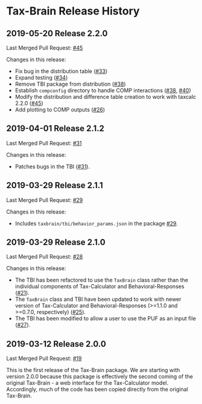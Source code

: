 # Tax-Brain Release History

## 2019-05-20 Release 2.2.0

Last Merged Pull Request: [#45](https://github.com/PSLmodels/Tax-Brain/pull/45)

Changes in this release:

* Fix bug in the distribution table ([#33](https://github.com/PSLmodels/Tax-Brain/pull/33))
* Expand testing ([#34](https://github.com/PSLmodels/Tax-Brain/pull/45))
* Remove TBI package from distribution ([#38](https://github.com/PSLmodels/Tax-Brain/pull/38))
* Establish `compconfig` directory to handle COMP interactions ([#38](https://github.com/PSLmodels/Tax-Brain/pull/38), [#40](https://github.com/PSLmodels/Tax-Brain/pull/40))
* Modify the distribution and difference table creation to work with taxcalc 2.2.0 ([#45](https://github.com/PSLmodels/Tax-Brain/pull/45))
* Add plotting to COMP outputs ([#26](https://github.com/PSLmodels/Tax-Brain/pull/26))

## 2019-04-01 Release 2.1.2

Last Merged Pull Request: [#31](https://github.com/PSLmodels/Tax-Brain/pull/31)

Changes in this release:

* Patches bugs in the TBI ([#31](https://github.com/PSLmodels/Tax-Brain/pull/31)).

## 2019-03-29 Release 2.1.1

Last Merged Pull Request: [#29](https://github.com/PSLmodels/Tax-Brain/pull/29)

Changes in this release:

* Includes `taxbrain/tbi/behavior_params.json` in the package [#29](https://github.com/PSLmodels/Tax-Brain/pull/29).

## 2019-03-29 Release 2.1.0

Last Merged Pull Request: [#28](https://github.com/PSLmodels/Tax-Brain/pull/27)

Changes in this release:

* The TBI has been refactored to use the `TaxBrain` class rather than the
  individual components of Tax-Calculator and Behavioral-Responses ([#21](https://github.com/PSLmodels/Tax-Brain/pull/21)).
* The `TaxBrain` class and TBI have been updated to work with newer version of
  Tax-Calculator and Behavioral-Responses (>=1.1.0 and >=0.7.0, respectively) ([#25](https://github.com/PSLmodels/Tax-Brain/pull/25)).
* The TBI has been modified to allow a user to use the PUF as an input file ([#27](https://github.com/PSLmodels/Tax-Brain/pull/27)).

## 2019-03-12 Release 2.0.0

Last Merged Pull Request: [#19](https://github.com/PSLmodels/Tax-Brain/pull/19)

This is the first release of the Tax-Brain package. We are starting with version
2.0.0 because this package is effectively the second coming of the original
Tax-Brain - a web interface for the Tax-Calculator model. Accordingly, much
of the code has been copied directly from the original Tax-Brain.